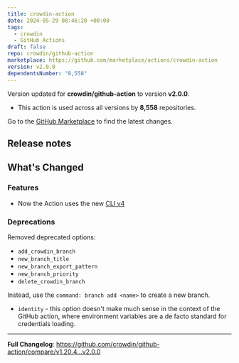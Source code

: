 ```yaml
---
title: crowdin-action
date: 2024-05-29 08:46:20 +00:00
tags:
  - crowdin
  - GitHub Actions
draft: false
repo: crowdin/github-action
marketplace: https://github.com/marketplace/actions/crowdin-action
version: v2.0.0
dependentsNumber: "8,558"
---
```



Version updated for **crowdin/github-action** to version **v2.0.0**.
- This action is used across all versions by **8,558** repositories.

Go to the [GitHub Marketplace](https://github.com/marketplace/actions/crowdin-action) to find the latest changes.

## Release notes

## What's Changed

### Features

- Now the Action uses the new [CLI v4](https://crowdin.github.io/crowdin-cli/blog/2024/05/28/cli-v4)

### Deprecations

Removed deprecated options:

- `add_crowdin_branch`
- `new_branch_title`
- `new_branch_export_pattern`
- `new_branch_priority`
- `delete_crowdin_branch`

Instead, use the `command: branch add <name>` to create a new branch.

- `identity` - this option doesn't make much sense in the context of the GitHub action, where environment variables are a de facto standard for credentials loading.

---

**Full Changelog**: https://github.com/crowdin/github-action/compare/v1.20.4...v2.0.0
